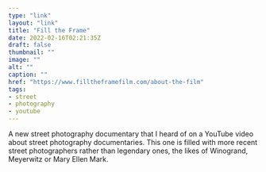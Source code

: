 ```yaml
---
type: "link"
layout: "link"
title: "Fill the Frame"
date: 2022-02-16T02:21:35Z
draft: false
thumbnail: ""
image: ""
alt: ""
caption: ""
href: "https://www.filltheframefilm.com/about-the-film"
tags:
- street
- photography
- youtube
---
```


A new street photography documentary that I heard of on a YouTube video about street photography documentaries. This one is filled with more recent street photographers rather than legendary ones, the likes of Winogrand, Meyerwitz or Mary Ellen Mark.
